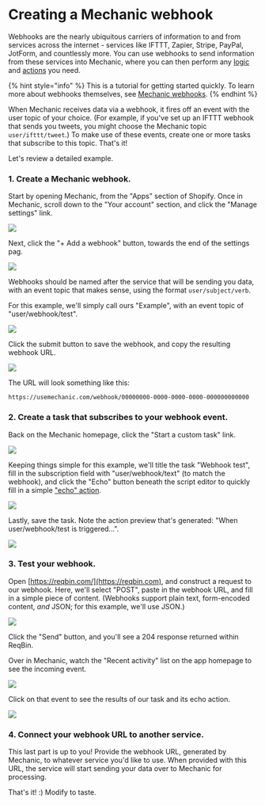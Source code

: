 # Creating a Mechanic webhook

Webhooks are the nearly ubiquitous carriers of information to and from services across the internet - services like IFTTT, Zapier, Stripe, PayPal, JotForm, and countlessly more. You can use webhooks to send information from these services into Mechanic, where you can then perform any [logic](../../core/tasks/code/) and [actions](../../core/actions/) you need.

{% hint style="info" %}
This is a tutorial for getting started quickly. To learn more about webhooks themselves, see [Mechanic webhooks](../../platform/webhooks.md).
{% endhint %}

When Mechanic receives data via a webhook, it fires off an event with the user topic of your choice. (For example, if you've set up an IFTTT webhook that sends you tweets, you might choose the Mechanic topic `user/ifttt/tweet`.) To make use of these events, create one or more tasks that subscribe to this topic. That's it!

Let's review a detailed example.

### 1. Create a Mechanic webhook.

Start by opening Mechanic, from the "Apps" section of Shopify. Once in Mechanic, scroll down to the "Your account" section, and click the "Manage settings" link.

![](https://d33v4339jhl8k0.cloudfront.net/docs/assets/5ddd799f2c7d3a7e9ae472fc/images/5e28a1eb04286364bc944403/5e28a1eb6f5e7.png)

Next, click the "+ Add a webhook" button, towards the end of the settings pag.

![](https://d33v4339jhl8k0.cloudfront.net/docs/assets/5ddd799f2c7d3a7e9ae472fc/images/5e39a89d2c7d3a7e9ae7384c/file-SfcKTlfshg.png)

Webhooks should be named after the service that will be sending you data, with an event topic that makes sense, using the format `user/subject/verb`.

For this example, we'll simply call ours "Example", with an event topic of "user/webhook/test".

![](https://d33v4339jhl8k0.cloudfront.net/docs/assets/5ddd799f2c7d3a7e9ae472fc/images/5e39a8db04286364bc94d8aa/file-IydtRZ3CcY.png)

Click the submit button to save the webhook, and copy the resulting webhook URL.

![](https://d33v4339jhl8k0.cloudfront.net/docs/assets/5ddd799f2c7d3a7e9ae472fc/images/5e39a9502c7d3a7e9ae73854/file-RjoxMqLWMo.png)

The URL will look something like this:

```
https://usemechanic.com/webhook/00000000-0000-0000-0000-000000000000
```

### 2. Create a task that subscribes to your webhook event.

Back on the Mechanic homepage, click the "Start a custom task" link.

![](https://d33v4339jhl8k0.cloudfront.net/docs/assets/5ddd799f2c7d3a7e9ae472fc/images/5e28a1ec04286364bc944406/5e28a1ec93588.png)

Keeping things simple for this example, we'll title the task "Webhook test", fill in the subscription field with "user/webhook/text" (to match the webhook), and click the "Echo" button beneath the script editor to quickly fill in a simple ["echo" action](https://help.usemechanic.com/actions/echo).

![](https://d33v4339jhl8k0.cloudfront.net/docs/assets/5ddd799f2c7d3a7e9ae472fc/images/5e39a9c82c7d3a7e9ae7385e/file-NWZw6pzVGj.png)

Lastly, save the task. Note the action preview that's generated: "When user/webhook/test is triggered…".

![](https://d33v4339jhl8k0.cloudfront.net/docs/assets/5ddd799f2c7d3a7e9ae472fc/images/5e28a1ed2c7d3a7e9ae69bee/5e28a1ed374ae.png)

### 3. Test your webhook.

Open [https://reqbin.com/](https://reqbin.com), and construct a request to our webhook. Here, we'll select "POST", paste in the webhook URL, and fill in a simple piece of content. (Webhooks support plain text, form-encoded content, _and_ JSON; for this example, we'll use JSON.)

![](https://d33v4339jhl8k0.cloudfront.net/docs/assets/5ddd799f2c7d3a7e9ae472fc/images/5e28a1ed2c7d3a7e9ae69bef/5e28a1ed874a6.png)

Click the "Send" button, and you'll see a 204 response returned within ReqBin.

Over in Mechanic, watch the "Recent activity" list on the app homepage to see the incoming event.

![](https://d33v4339jhl8k0.cloudfront.net/docs/assets/5ddd799f2c7d3a7e9ae472fc/images/5e28a1ee2c7d3a7e9ae69bf0/5e28a1edd2328.png)

Click on that event to see the results of our task and its echo action.

![](https://d33v4339jhl8k0.cloudfront.net/docs/assets/5ddd799f2c7d3a7e9ae472fc/images/5e28a1ee04286364bc944408/5e28a1ee17e5b.png)

### 4. Connect your webhook URL to another service.

This last part is up to you! Provide the webhook URL, generated by Mechanic, to whatever service you'd like to use. When provided with this URL, the service will start sending your data over to Mechanic for processing.

That's it! :) Modify to taste.
